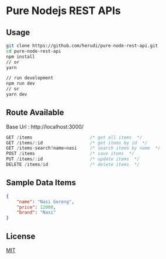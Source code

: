 # Pure Nodejs REST APIs

## Usage
```bash
git clone https://github.com/herudi/pure-node-rest-api.git
cd pure-node-rest-api
npm install
// or
yarn

// run development
npm run dev
// or
yarn dev
```

## Route Available
Base Url : http://localhost:3000/
```js
GET /items                      /* get all items  */
GET /items/:id                  /* get items by id  */
GET /items-search?name=nasi     /* search items by name  */
POST /items                     /* save items  */
PUT /items/:id                  /* update items  */
DELETE /items/id                /* delete items  */
```

## Sample Data Items
```json
{
    "name": "Nasi Goreng",
    "price": 12000,
    "brand": "Nasi"
}
```

## License

[MIT](LICENSE)


